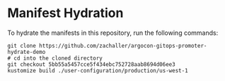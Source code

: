 # Manifest Hydration

To hydrate the manifests in this repository, run the following commands:

```shell
git clone https://github.com/zachaller/argocon-gitops-promoter-hydrate-demo
# cd into the cloned directory
git checkout 5bb55a5457cce5f434ebc752728aab8694d06ee3
kustomize build ./user-configuration/production/us-west-1
```
